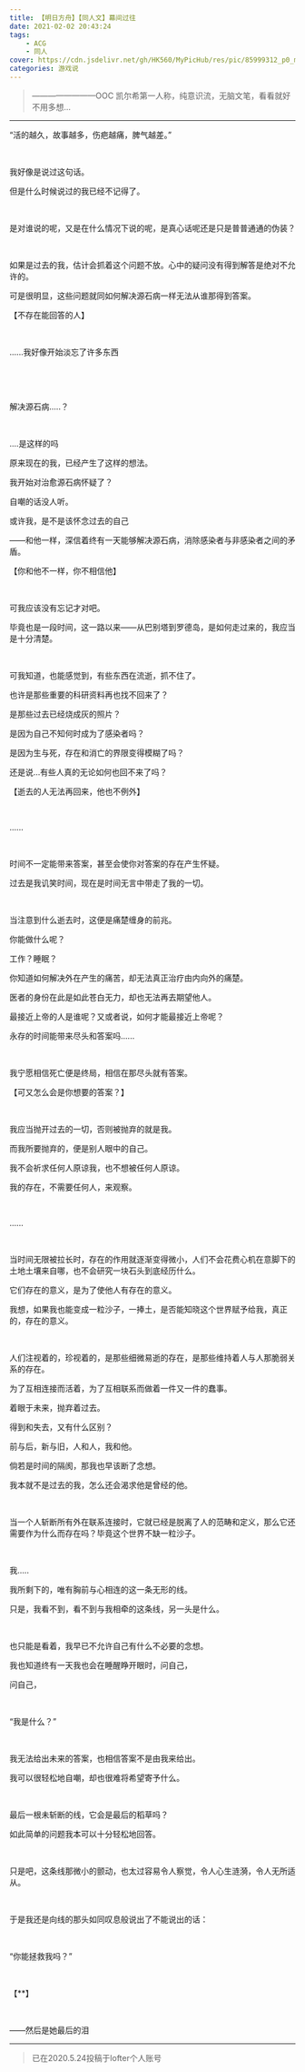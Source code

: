 ```yaml
---
title: 【明日方舟】【同人文】幕间过往
date: 2021-02-02 20:43:24
tags:
    - ACG
    - 同人
cover: https://cdn.jsdelivr.net/gh/HK560/MyPicHub/res/pic/85999312_p0_master1200.jpg
categories: 游戏说
---
```

> ————————OOC 凯尔希第一人称，纯意识流，无脑文笔，看看就好不用多想...

------------


“活的越久，故事越多，伤疤越痛，脾气越差。”

 

我好像是说过这句话。

但是什么时候说过的我已经不记得了。

 

是对谁说的呢，又是在什么情况下说的呢，是真心话呢还是只是普普通通的伪装？

 

如果是过去的我，估计会抓着这个问题不放。心中的疑问没有得到解答是绝对不允许的。

可是很明显，这些问题就同如何解决源石病一样无法从谁那得到答案。

【不存在能回答的人】

 

......我好像开始淡忘了许多东西

 

 

解决源石病.....？

 

....是这样的吗

原来现在的我，已经产生了这样的想法。

我开始对治愈源石病怀疑了？

自嘲的话没人听。

或许我，是不是该怀念过去的自己

——和他一样，深信着终有一天能够解决源石病，消除感染者与非感染者之间的矛盾。

【你和他不一样，你不相信他】

 

可我应该没有忘记才对吧。

毕竟也是一段时间，这一路以来——从巴别塔到罗德岛，是如何走过来的，我应当是十分清楚。

 

可我知道，也能感觉到，有些东西在流逝，抓不住了。

也许是那些重要的科研资料再也找不回来了？

是那些过去已经烧成灰的照片？

是因为自己不知何时成为了感染者吗？

是因为生与死，存在和消亡的界限变得模糊了吗？

还是说...有些人真的无论如何也回不来了吗？

【逝去的人无法再回来，他也不例外】

 

......

 

时间不一定能带来答案，甚至会使你对答案的存在产生怀疑。

过去是我讥笑时间，现在是时间无言中带走了我的一切。

 

当注意到什么逝去时，这便是痛楚缠身的前兆。

你能做什么呢？

工作？睡眠？

你知道如何解决外在产生的痛苦，却无法真正治疗由内向外的痛楚。

医者的身份在此是如此苍白无力，却也无法再去期望他人。

最接近上帝的人是谁呢？又或者说，如何才能最接近上帝呢？

永存的时间能带来尽头和答案吗......

 

我宁愿相信死亡便是终局，相信在那尽头就有答案。

【可又怎么会是你想要的答案？】

 

我应当抛开过去的一切，否则被抛弃的就是我。

而我所要抛弃的，便是别人眼中的自己。

我不会祈求任何人原谅我，也不想被任何人原谅。

我的存在，不需要任何人，来观察。

 

......

 

当时间无限被拉长时，存在的作用就逐渐变得微小，人们不会花费心机在意脚下的土地土壤来自哪，也不会研究一块石头到底经历什么。

它们存在的意义，是为了使他人有存在的意义。

我想，如果我也能变成一粒沙子，一捧土，是否能知晓这个世界赋予给我，真正的，存在的意义。

 

人们注视着的，珍视着的，是那些细微易逝的存在，是那些维持着人与人那脆弱关系的存在。

为了互相连接而活着，为了互相联系而做着一件又一件的蠢事。

着眼于未来，抛弃着过去。

得到和失去，又有什么区别？

前与后，新与旧，人和人，我和他。

倘若是时间的隔阂，那我也早该断了念想。

我本就不是过去的我，怎么还会渴求他是曾经的他。

 

当一个人斩断所有外在联系连接时，它就已经是脱离了人的范畴和定义，那么它还需要作为什么而存在吗？毕竟这个世界不缺一粒沙子。

 

我.....

我所剩下的，唯有胸前与心相连的这一条无形的线。

只是，我看不到，看不到与我相牵的这条线，另一头是什么。

 

也只能是看着，我早已不允许自己有什么不必要的念想。

我也知道终有一天我也会在睡醒睁开眼时，问自己，

问自己，

 

“我是什么？”

 

我无法给出未来的答案，也相信答案不是由我来给出。

我可以很轻松地自嘲，却也很难将希望寄予什么。

 

最后一根未斩断的线，它会是最后的稻草吗？

如此简单的问题我本可以十分轻松地回答。

 

只是吧，这条线那微小的颤动，也太过容易令人察觉，令人心生涟漪，令人无所适从。

 

于是我还是向线的那头如同叹息般说出了不能说出的话：

 

“你能拯救我吗？”

 

【**】

 

——然后是她最后的泪

------------

> 已在2020.5.24投稿于lofter个人账号